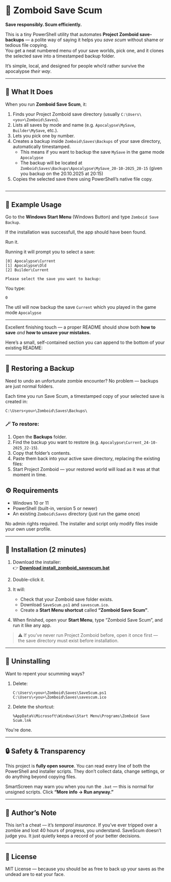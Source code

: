 # 💾 Zomboid Save Scum

**Save responsibly. Scum efficiently.**

This is a tiny PowerShell utility that automates **Project Zomboid save-backups** — a polite way of saying it helps you *save scum* without shame or tedious file copying.  
You get a neat numbered menu of your save worlds, pick one, and it clones the selected save into a timestamped backup folder.  

It’s simple, local, and designed for people who’d rather survive the apocalypse *their way*.

---

## 🧠 What It Does

When you run **Zomboid Save Scum**, it:

1. Finds your Project Zomboid save directory (usually `C:\Users\<you>\Zomboid\Saves`).
2. Lists all saves by mode and name (e.g. `Apocalypse\MySave`, `Builder\MySave`, etc.).
3. Lets you pick one by number.
4. Creates a backup inside `Zomboid\Saves\Backups` of your save directory, automatically timestamped.
   - This means if you want to backup the save `MySave` in the game mode `Apocalypse`
   - The backup will be located at `Zomboid\Saves\Backups\Apocalypse\MySave_20-10-2025_20-15` (given you backup on the 20.10.2025 at 20:15)
6. Copies the selected save there using PowerShell’s native file copy.

## 

---

## 🧩 Example Usage

Go to the **Windows Start Menu** (Windows Button) and type `Zomboid Save Backup`. 

If the installation was successfull, the app should have been found.

Run it.

Running it will prompt you to select a save:

```
[0] Apocalypse\Current
[1] Apocalypse\Old
[2] Builder\Current

Please select the save you want to backup: 
```

You type:

```
0
```

The util will now backup the save `Current` which you played in the game mode `Apocalypse`

---

Excellent finishing touch — a proper README should show both **how to save** *and* **how to unsave your mistakes.**

Here’s a small, self-contained section you can append to the bottom of your existing README:

---

## 🔁 Restoring a Backup

Need to undo an unfortunate zombie encounter? No problem — backups are just normal folders.

Each time you run Save Scum, a timestamped copy of your selected save is created in:

`C:\Users<you>\Zomboid\Saves\Backups\`

### 🪄 To restore:

1. Open the **Backups** folder.
2. Find the backup you want to restore (e.g. `Apocalypse\Current_24-10-2025_22-15`).
3. Copy that folder’s contents.
4. Paste them back into your active save directory, replacing the existing files:
5. Start Project Zomboid — your restored world will load as it was at that moment in time.

## ⚙️ Requirements

* Windows 10 or 11
* PowerShell (built-in, version 5 or newer)
* An existing `Zomboid\Saves` directory (just run the game once)

No admin rights required.
The installer and script only modify files inside your own user profile.

---

## 🚀 Installation (2 minutes)

1. Download the installer:  
   👉 [**Download install_zomboid_savescum.bat**](https://github.com/morkohl/project_zomboid_savescum/raw/main/install_zomboid_savescum.bat)

2. Double-click it.

3. It will:
   - Check that your Zomboid save folder exists.  
   - Download `SaveScum.ps1` and `savescum.ico`.  
   - Create a **Start Menu shortcut** called **“Zomboid Save Scum”**.

4. When finished, open your **Start Menu**, type “Zomboid Save Scum”, and run it like any app.

> ⚠️ If you’ve never run Project Zomboid before, open it once first — the save directory must exist before installation.

---

## 🧹 Uninstalling

Want to repent your scumming ways?

1. Delete:

   ```
   C:\Users\<you>\Zomboid\Saves\SaveScum.ps1
   C:\Users\<you>\Zomboid\Saves\savescum.ico
   ```
2. Delete the shortcut:

   ```
   %AppData%\Microsoft\Windows\Start Menu\Programs\Zomboid Save Scum.lnk
   ```

You're done.

---

## 🔒 Safety & Transparency

This project is **fully open source**.
You can read every line of both the PowerShell and installer scripts.
They don’t collect data, change settings, or do anything beyond copying files.

SmartScreen may warn you when you run the `.bat` — this is normal for unsigned scripts.
Click **“More info → Run anyway.”**

---

## 🧙 Author’s Note

This isn’t a cheat — it’s *temporal insurance*.
If you’ve ever tripped over a zombie and lost 40 hours of progress, you understand.
SaveScum doesn’t judge you. It just quietly keeps a record of your better decisions.

---

## 🪪 License

MIT License — because you should be as free to back up your saves as the undead are to eat your face.
